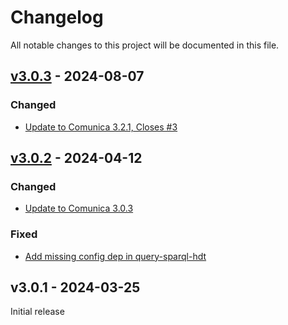 # Changelog
All notable changes to this project will be documented in this file.

<a name="v3.0.3"></a>
## [v3.0.3](https://github.com/comunica/comunica-feature-hdt/compare/v3.0.2...v3.0.3) - 2024-08-07

### Changed
* [Update to Comunica 3.2.1, Closes #3](https://github.com/comunica/comunica-feature-hdt/commit/5f8cbf3ece355e0bf09304ce9edef0b36d0169db)

<a name="v3.0.2"></a>
## [v3.0.2](https://github.com/comunica/comunica-feature-hdt/compare/v3.0.1...v3.0.2) - 2024-04-12

### Changed
* [Update to Comunica 3.0.3](https://github.com/comunica/comunica-feature-hdt/commit/c2e3638fac729cb97c286949a016491409aea46d)

### Fixed
* [Add missing config dep in query-sparql-hdt](https://github.com/comunica/comunica-feature-hdt/commit/2bd648520373293c413b6e5bc11337a6334a0d7e)

<a name="v3.0.1"></a>
## v3.0.1 - 2024-03-25

Initial release
